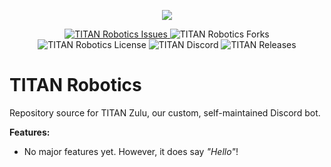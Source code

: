<p align="center">
  <img src="https://cdn.discordapp.com/attachments/755179557593808936/781851090600591380/TITAN_Robotics.png">
</p>

<p align="center">
   <a href="https://github.com/TITAN-Contractors/TITAN-Robotics/issues">
    <img src="https://img.shields.io/github/issues/TITAN-Contractors/TITAN-Robotics?color=orange&style=for-the-badge" alt="TITAN Robotics Issues">
  </a>
    <img src="https://img.shields.io/github/forks/TITAN-Contractors/TITAN-Robotics?color=blue&style=for-the-badge" alt="TITAN Robotics Forks">
  </a>
    <img src="https://img.shields.io/github/license/TITAN-Contractors/TITAN-Robotics?color=purple&style=for-the-badge" alt="TITAN Robotics License">
  </a>
    <img src="https://img.shields.io/discord/607930707138052108?label=DISCORD&style=for-the-badge" alt="TITAN Discord">
  </a>
    <img src="https://img.shields.io/github/v/release/TITAN-Contractors/TITAN-Robotics?color=magenta&include_prereleases&style=for-the-badge" alt="TITAN Releases">
  </a>
</p>

# TITAN Robotics
Repository source for TITAN Zulu, our custom, self-maintained Discord bot.

**Features:**
- No major features yet. However, it does say *"Hello"*!
